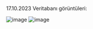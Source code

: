 17.10.2023 
Veritabanı görüntüleri:

![image](https://github.com/halilibrhimtas/e-commerce-turkcell/assets/74383996/4fa670d2-5222-4061-bd68-348c016883c6)
![image](https://github.com/halilibrhimtas/e-commerce-turkcell/assets/74383996/26e7da0f-f38b-49e7-b40b-3f5d75216426)

